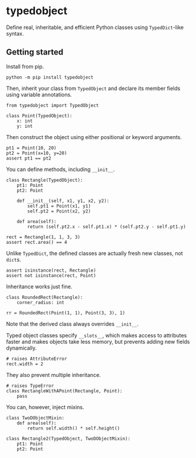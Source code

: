 # typedobject

Define real, inheritable, and efficient Python classes using `TypedDict`-like syntax.

## Getting started

Install from pip.

    python -m pip install typedobject

Then, inherit your class from `TypedObject` and declare its member fields
using variable annotations.

    from typedobject import TypedObject

    class Point(TypedObject):
        x: int
        y: int

Then construct the object using either positional or keyword arguments.

    pt1 = Point(10, 20)
    pt2 = Point(x=10, y=20)
    assert pt1 == pt2

You can define methods, including `__init__`.

    class Rectangle(TypedObject):
        pt1: Point
        pt2: Point

        def __init__(self, x1, y1, x2, y2):
            self.pt1 = Point(x1, y1)
            self.pt2 = Point(x2, y2)

        def area(self):
            return (self.pt2.x - self.pt1.x) * (self.pt2.y - self.pt1.y)

    rect = Rectangle(1, 1, 3, 3)
    assert rect.area() == 4

Unlike `TypedDict`, the defined classes are actually fresh new classes,
not `dict`s.

    assert isinstance(rect, Rectangle)
    assert not isinstance(rect, Point)

Inheritance works just fine.

    class RoundedRect(Rectangle):
        corner_radius: int

    rr = RoundedRect(Point(1, 1), Point(3, 3), 1)

Note that the derived class always overrides `__init__`.

Typed object classes specify `__slots__`, which makes access to attributes
faster and makes objects take less memory, but prevents adding new fields
dynamically.

    # raises AttributeError
    rect.width = 2

They also prevent multiple inheritance.

    # raises TypeError
    class RectangleWithAPoint(Rectangle, Point):
        pass

You can, however, inject mixins.

    class TwoDObjectMixin:
        def area(self):
            return self.width() * self.height()

    class Rectangle2(TypedObject, TwoDObjectMixin):
        pt1: Point
        pt2: Point
